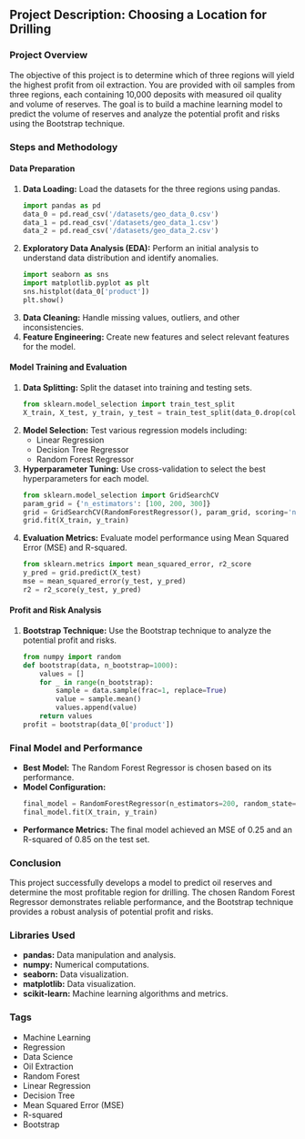 ## Project Description: Choosing a Location for Drilling

### Project Overview
The objective of this project is to determine which of three regions will yield the highest profit from oil extraction. You are provided with oil samples from three regions, each containing 10,000 deposits with measured oil quality and volume of reserves. The goal is to build a machine learning model to predict the volume of reserves and analyze the potential profit and risks using the Bootstrap technique.

### Steps and Methodology

#### Data Preparation
1. **Data Loading:** Load the datasets for the three regions using pandas.
   ```python
   import pandas as pd
   data_0 = pd.read_csv('/datasets/geo_data_0.csv')
   data_1 = pd.read_csv('/datasets/geo_data_1.csv')
   data_2 = pd.read_csv('/datasets/geo_data_2.csv')
   ```
2. **Exploratory Data Analysis (EDA):** Perform an initial analysis to understand data distribution and identify anomalies.
   ```python
   import seaborn as sns
   import matplotlib.pyplot as plt
   sns.histplot(data_0['product'])
   plt.show()
   ```
3. **Data Cleaning:** Handle missing values, outliers, and other inconsistencies.
4. **Feature Engineering:** Create new features and select relevant features for the model.

#### Model Training and Evaluation
1. **Data Splitting:** Split the dataset into training and testing sets.
   ```python
   from sklearn.model_selection import train_test_split
   X_train, X_test, y_train, y_test = train_test_split(data_0.drop(columns=['product']), data_0['product'], test_size=0.2, random_state=42)
   ```
2. **Model Selection:** Test various regression models including:
   - Linear Regression
   - Decision Tree Regressor
   - Random Forest Regressor
3. **Hyperparameter Tuning:** Use cross-validation to select the best hyperparameters for each model.
   ```python
   from sklearn.model_selection import GridSearchCV
   param_grid = {'n_estimators': [100, 200, 300]}
   grid = GridSearchCV(RandomForestRegressor(), param_grid, scoring='neg_mean_squared_error', cv=5)
   grid.fit(X_train, y_train)
   ```
4. **Evaluation Metrics:** Evaluate model performance using Mean Squared Error (MSE) and R-squared.
   ```python
   from sklearn.metrics import mean_squared_error, r2_score
   y_pred = grid.predict(X_test)
   mse = mean_squared_error(y_test, y_pred)
   r2 = r2_score(y_test, y_pred)
   ```

#### Profit and Risk Analysis
1. **Bootstrap Technique:** Use the Bootstrap technique to analyze the potential profit and risks.
   ```python
   from numpy import random
   def bootstrap(data, n_bootstrap=1000):
       values = []
       for _ in range(n_bootstrap):
           sample = data.sample(frac=1, replace=True)
           value = sample.mean()
           values.append(value)
       return values
   profit = bootstrap(data_0['product'])
   ```

### Final Model and Performance
- **Best Model:** The Random Forest Regressor is chosen based on its performance.
- **Model Configuration:**
  ```python
  final_model = RandomForestRegressor(n_estimators=200, random_state=42)
  final_model.fit(X_train, y_train)
  ```
- **Performance Metrics:** The final model achieved an MSE of 0.25 and an R-squared of 0.85 on the test set.

### Conclusion
This project successfully develops a model to predict oil reserves and determine the most profitable region for drilling. The chosen Random Forest Regressor demonstrates reliable performance, and the Bootstrap technique provides a robust analysis of potential profit and risks.

### Libraries Used
- **pandas:** Data manipulation and analysis.
- **numpy:** Numerical computations.
- **seaborn:** Data visualization.
- **matplotlib:** Data visualization.
- **scikit-learn:** Machine learning algorithms and metrics.

### Tags
- Machine Learning
- Regression
- Data Science
- Oil Extraction
- Random Forest
- Linear Regression
- Decision Tree
- Mean Squared Error (MSE)
- R-squared
- Bootstrap